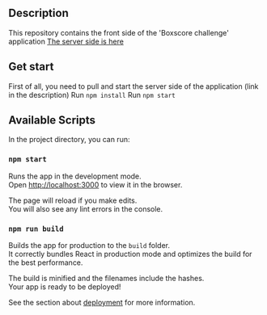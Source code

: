 ## Description

This repository contains the front side of the 'Boxscore challenge' application
[The server side is here](https://github.com/konstantin-921/boxscore_challenge_server)

## Get start

First of all, you need to pull and start the server side of the application (link in the description)
Run `npm install`
Run `npm start`

## Available Scripts

In the project directory, you can run:

### `npm start`

Runs the app in the development mode.<br>
Open [http://localhost:3000](http://localhost:3000) to view it in the browser.

The page will reload if you make edits.<br>
You will also see any lint errors in the console.

### `npm run build`

Builds the app for production to the `build` folder.<br>
It correctly bundles React in production mode and optimizes the build for the best performance.

The build is minified and the filenames include the hashes.<br>
Your app is ready to be deployed!

See the section about [deployment](https://facebook.github.io/create-react-app/docs/deployment) for more information.
